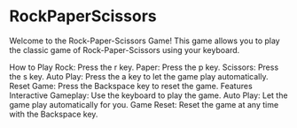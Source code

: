 # RockPaperScissors

Welcome to the Rock-Paper-Scissors Game! This game allows you to play the classic game of Rock-Paper-Scissors using your keyboard.

How to Play
Rock: Press the r key.
Paper: Press the p key.
Scissors: Press the s key.
Auto Play: Press the a key to let the game play automatically.
Reset Game: Press the Backspace key to reset the game.
Features
Interactive Gameplay: Use the keyboard to play the game.
Auto Play: Let the game play automatically for you.
Game Reset: Reset the game at any time with the Backspace key.